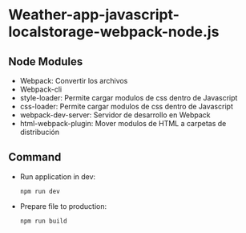 # Weather-app-javascript-localstorage-webpack-node.js

## Node Modules
- Webpack: Convertir los archivos
- Webpack-cli
- style-loader: Permite cargar modulos de css dentro de Javascript
- css-loader: Permite cargar modulos de css dentro de Javascript
- webpack-dev-server: Servidor de desarrollo en Webpack
- html-webpack-plugin: Mover modulos de HTML a carpetas de distribución

## Command
- Run application in dev:

    ````````
    npm run dev
    ````````

- Prepare file to production:

    ``````
    npm run build
    ``````

